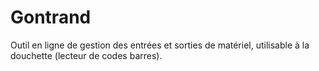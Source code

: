 # Gontrand
Outil en ligne de gestion des entrées et sorties de matériel, utilisable à la douchette (lecteur de codes barres).
